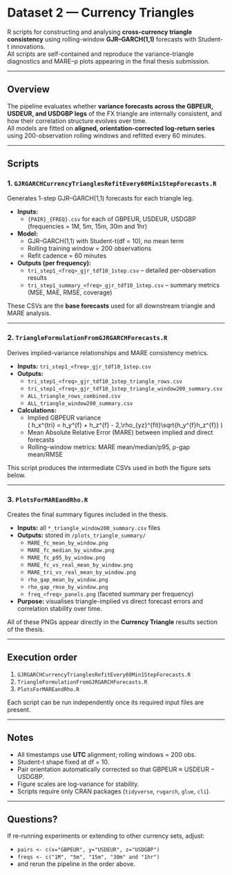 # Dataset 2 — Currency Triangles

R scripts for constructing and analysing **cross-currency triangle consistency** using rolling-window **GJR–GARCH(1,1)** forecasts with Student-t innovations.  
All scripts are self-contained and reproduce the variance-triangle diagnostics and MARE–ρ plots appearing in the final thesis submission.

---

## Overview

The pipeline evaluates whether **variance forecasts across the GBPEUR, USDEUR, and USDGBP legs** of the FX triangle are internally consistent, and how their correlation structure evolves over time.  
All models are fitted on **aligned, orientation-corrected log-return series** using 200-observation rolling windows and refitted every 60 minutes.

---

## Scripts

### 1. `GJRGARCHCurrencyTrianglesRefitEvery60Min1StepForecasts.R`
Generates 1-step GJR–GARCH(1,1) forecasts for each triangle leg.

- **Inputs:**  
  - `{PAIR}_{FREQ}.csv` for each of GBPEUR, USDEUR, USDGBP  
    (frequencies = 1M, 5m, 15m, 30m and 1hr)
- **Model:**  
  - GJR–GARCH(1,1) with Student-t(df = 10), no mean term  
  - Rolling training window = 200 observations  
  - Refit cadence = 60 minutes
- **Outputs (per frequency):**
  - `tri_step1_<freq>_gjr_tdf10_1step.csv` – detailed per-observation results  
  - `tri_step1_summary_<freq>_gjr_tdf10_1step.csv` – summary metrics (MSE, MAE, RMSE, coverage)

These CSVs are the **base forecasts** used for all downstream triangle and MARE analysis.

---

### 2. `TriangleFormulationFromGJRGARCHForecasts.R`
Derives implied-variance relationships and MARE consistency metrics.

- **Inputs:** `tri_step1_<freq>_gjr_tdf10_1step.csv`
- **Outputs:**
  - `tri_step1_<freq>_gjr_tdf10_1step_triangle_rows.csv`  
  - `tri_step1_<freq>_gjr_tdf10_1step_triangle_window200_summary.csv`
  - `ALL_triangle_rows_combined.csv`  
  - `ALL_triangle_window200_summary.csv`
- **Calculations:**
  - Implied GBPEUR variance  
    \( h_x^{tri} = h_y^{f} + h_z^{f} - 2\,\rho_{yz}^{fit}\sqrt{h_y^{f}h_z^{f}} \)
  - Mean Absolute Relative Error (MARE) between implied and direct forecasts
  - Rolling-window metrics: MARE mean/median/p95, ρ-gap mean/RMSE

This script produces the intermediate CSVs used in both the figure sets below.

---

### 3. `PlotsForMAREandRho.R`
Creates the final summary figures included in the thesis.

- **Inputs:** all `*_triangle_window200_summary.csv` files  
- **Outputs:** stored in `/plots_triangle_summary/`
  - `MARE_fc_mean_by_window.png`
  - `MARE_fc_median_by_window.png`
  - `MARE_fc_p95_by_window.png`
  - `MARE_fc_vs_real_mean_by_window.png`
  - `MARE_tri_vs_real_mean_by_window.png`
  - `rho_gap_mean_by_window.png`
  - `rho_gap_rmse_by_window.png`
  - `freq_<freq>_panels.png` (faceted summary per frequency)
- **Purpose:** visualises triangle-implied vs direct forecast errors and correlation stability over time.

All of these PNGs appear directly in the **Currency Triangle** results section of the thesis.

---

## Execution order

1. `GJRGARCHCurrencyTrianglesRefitEvery60Min1StepForecasts.R`  
2. `TriangleFormulationFromGJRGARCHForecasts.R`  
3. `PlotsForMAREandRho.R`

Each script can be run independently once its required input files are present.

---

## Notes

- All timestamps use **UTC** alignment; rolling windows = 200 obs.  
- Student-t shape fixed at df = 10.  
- Pair orientation automatically corrected so that GBPEUR ≈ USDEUR − USDGBP.  
- Figure scales are log-variance for stability.  
- Scripts require only CRAN packages (`tidyverse`, `rugarch`, `glue`, `cli`).

---

## Questions?

If re-running experiments or extending to other currency sets, adjust:
- `pairs <- c(x="GBPEUR", y="USDEUR", z="USDGBP")`
- `freqs <- c("1M", "5m", "15m", "30m" and "1hr")`
- and rerun the pipeline in the order above.
